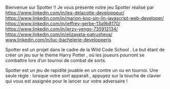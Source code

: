 Bienvenue sur Spotter !!
Je vous présente notre jeu Spotter réalisé par
https://www.linkedin.com/in/lea-delacotte-developpeur/
https://www.linkedin.com/in/marion-koo-sin-lin-javascript-web-developer/
https://www.linkedin.com/in/jeffrey-gerbe-13a9b8170/
https://www.linkedin.com/in/jerzy-yengo-735912134/
https://www.linkedin.com/in/elizaveta-patrusheva/
www.linkedin.com/in/luc-bachelerie-developperjs

 Spotter est un projet dans le cadre de la Wild Code School .
Le but étant de créer un jeu sur le thème Harry Potter , 
où les joueurs pourront se combattre lors d’un tournoi de combat de sorts.

Spotter est un jeu de rapidité jouable en un contre un ou en tournoi.
Une seule règle : lorsque votre sort apparaît , appuyez sur la touche de clavier qui vous est assignée pour le lancer sur votre adversaire !
